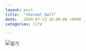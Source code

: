 ```yaml
---
layout: post
title:  "thermal Hall"
date:   2020-07-13 10:00:00 +0900
categories: life

---
```



![일기]({{site.baseurl}}/images/2020-07-13.png)
